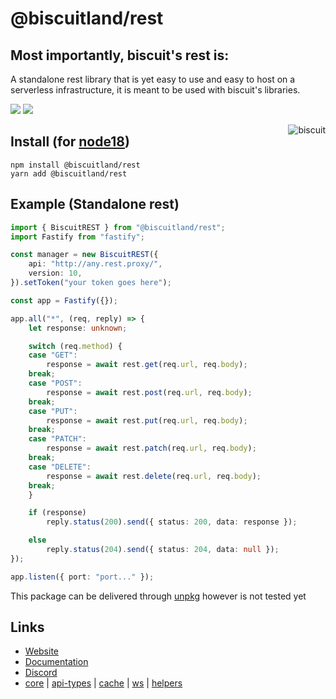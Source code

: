 # @biscuitland/rest
## Most importantly, biscuit's rest is:
A standalone rest library that is yet easy to use and easy to host on a serverless infrastructure, it is meant to be used with biscuit's libraries.

[<img src="https://img.shields.io/badge/GitHub-100000?style=for-the-badge&logo=github&logoColor=white">](https://github.com/oasisjs/biscuit)
[<img src="https://img.shields.io/badge/Discord-5865F2?style=for-the-badge&logo=discord&logoColor=white">](https://discord.gg/XNw2RZFzaP)

<img align="right" src="https://raw.githubusercontent.com/oasisjs/biscuit/main/assets/icon.svg" alt="biscuit"/>

## Install (for [node18](https://nodejs.org/en/download/))

```sh-session
npm install @biscuitland/rest
yarn add @biscuitland/rest
```

## Example (Standalone rest)
```ts
import { BiscuitREST } from "@biscuitland/rest";
import Fastify from "fastify";

const manager = new BiscuitREST({
    api: "http://any.rest.proxy/",
    version: 10,
}).setToken("your token goes here");

const app = Fastify({});

app.all("*", (req, reply) => {
    let response: unknown;

    switch (req.method) {
    case "GET":
        response = await rest.get(req.url, req.body);
    break;
    case "POST":
        response = await rest.post(req.url, req.body);
    break;
    case "PUT":
        response = await rest.put(req.url, req.body);
    break;
    case "PATCH":
        response = await rest.patch(req.url, req.body);
    break;
    case "DELETE":
        response = await rest.delete(req.url, req.body);
    break;
    }

    if (response)
        reply.status(200).send({ status: 200, data: response });

    else
        reply.status(204).send({ status: 204, data: null });
});

app.listen({ port: "port..." });
```

This package can be delivered through [unpkg](https://unpkg.com/) however is not tested yet

## Links
* [Website](https://biscuitjs.com/)
* [Documentation](https://docs.biscuitjs.com/)
* [Discord](https://discord.gg/XNw2RZFzaP) 
* [core](https://www.npmjs.com/package/@biscuitland/core) | [api-types](https://www.npmjs.com/package/@biscuitland/api-types) | [cache](https://www.npmjs.com/package/@biscuitland/cache) | [ws](https://www.npmjs.com/package/@biscuitland/ws) | [helpers](https://www.npmjs.com/package/@biscuitland/helpers)